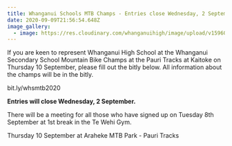 ```yaml
---
title: Whanganui Schools MTB Champs - Entries close Wednesday, 2 September
date: 2020-09-09T21:56:54.648Z
image_gallery:
  - image: https://res.cloudinary.com/whanganuihigh/image/upload/v1596059982/Events/MTB-Champs-2020-PNG.png
---
```

If you are keen to represent Whanganui High School at the Whanganui Secondary School Mountain Bike Champs at the Pauri Tracks at Kaitoke on Thursday 10 September, please fill out the bitly below. All information about the champs will be in the bitly.

bit.ly/whsmtb2020

**Entries will close Wednesday, 2 September.**  

There will be a meeting for all those who have signed up on Tuesday 8th September at 1st break in the Te Wehi Gym.


Thursday 10 September at Araheke MTB Park - Pauri Tracks